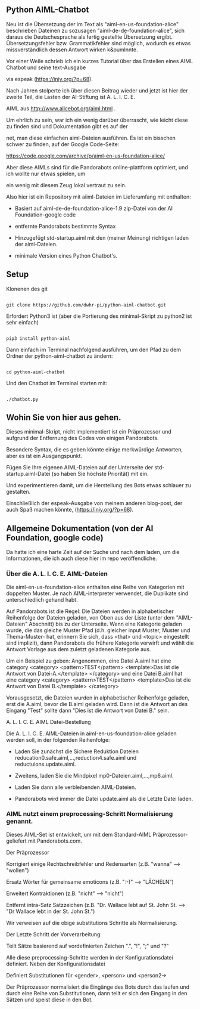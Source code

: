 ## Python AIML-Chatbot

Neu ist die Übersetzung der im Text als "aiml-en-us-foundation-alice" beschrieben Dateinen zu sozusagen "aiml-de-de-foundation-alice", sich daraus die Deutschesprache als fertig gestellte Übersetzung ergibt. 
Übersetzungsfehler bzw. Grammatikfehler sind möglich, wodurch es etwas missverständlich dessen Antwort wirken k&oumlnnte. 

Vor einer Weile schrieb ich ein kurzes Tutorial über das Erstellen eines AIML Chatbot und seine text-Ausgabe

via espeak (https://iniy.org/?p=68).


Nach Jahren stolperte ich über diesen Beitrag wieder und jetzt ist hier der zweite Teil, die Lasten der AI-Stiftung ist A. L. I. C. E.

AIML aus http://www.alicebot.org/aiml.html .


Um ehrlich zu sein, war ich ein wenig darüber überrascht, wie leicht diese zu finden sind und Dokumentation gibt es auf der

net, man diese einfachen aiml-Dateien ausführen. Es ist ein bisschen schwer zu finden, auf der Google Code-Seite:

https://code.google.com/archive/p/aiml-en-us-foundation-alice/


Aber diese AIMLs sind für die Pandorabots online-plattform optimiert, und ich wollte nur etwas spielen, um 

ein wenig mit diesem Zeug lokal vertraut zu sein.


Also hier ist ein Repository mit aiiml-Dateien im Lieferumfang mit enthalten:


- Basiert auf aiml-de-de-foundation-alice-1.9 zip-Datei von der AI Foundation-google code

- entfernte Pandorabots bestimmte Syntax

- Hinzugefügt std-startup.aiml mit den (meiner Meinung) richtigen laden der aiml-Dateien. 

- minimale Version eines Python Chatbot's. 


## Setup


Klonenen des git 


```

git clone https://github.com/dwhr-pi/python-aiml-chatbot.git

```


Erfordert Python3 ist (aber die Portierung des minimal-Skript zu python2 ist sehr einfach)


```

pip3 install python-aiml

```

Dann einfach im Terminal nachfolgend ausführen, um den Pfad zu dem Ordner der python-aiml-chatbot zu ändern:


```

cd python-aiml-chatbot

```


Und den Chatbot im Terminal starten mit:

```

./chatbot.py

```

## Wohin Sie von hier aus gehen.


Dieses minimal-Skript, nicht implementiert ist ein Präprozessor und aufgrund der Entfernung des Codes von einigen Pandorabots. 

Besondere Syntax, die es geben könnte einige merkwürdige Antworten, aber es ist ein Ausgangspunkt.


Fügen Sie Ihre eigenen AIML-Dateien auf der Unterseite der std-startup.aiml-Datei (so haben Sie höchste Priorität) mit ein. 

Und experimentieren damit, um die Herstellung des Bots etwas schlauer zu gestalten. 


Einschließlich der espeak-Ausgabe von meinem anderen blog-post, der auch Spaß machen könnte, (https://iniy.org/?p=68).


## Allgemeine Dokumentation (von der AI Foundation, google code)


Da hatte ich eine harte Zeit auf der Suche und nach dem laden, um die Informationen, die ich auch diese hier im repo veröffendliche. 



### Über die A. L. I. C. E. AIML-Dateien


Die aiml-en-us-foundation-alice enthalten eine Reihe von Kategorien mit doppelten Muster. Je nach AIML-interpreter verwendet, die Duplikate sind unterschiedlich gehand habt. 


Auf Pandorabots ist die Regel: Die Dateien werden in alphabetischer Reihenfolge der Dateien geladen, von Oben aus der Liste (unter dem "AIML-Dateien" Abschnitt) bis zu der Unterseite. Wenn eine Kategorie geladen wurde, die das gleiche Muster Pfad (d.h. gleicher input Muster, Muster und Thema-Muster- hat, erinnern Sie sich, dass &lt;that&gt; und &lt;topic&gt; eingestellt sind implizit), dann Pandorabots die frühere Kategorie verwirft und wählt die Antwort Vorlage aus dem zuletzt geladenen Kategorie aus.


Um ein Beispiel zu geben: Angenommen, eine Datei A.aiml hat eine category &lt;category&gt; &lt;pattern&gt;TEST&lt;/pattern&gt; &lt;template&gt;Das ist die Antwort von Datei-A.&lt;/template&gt; &lt;/category&gt; und eine Datei B.aiml hat eine category &lt;category&gt; &lt;pattern&gt;TEST&lt;/pattern&gt; &lt;template&gt;Das ist die Antwort von Datei B.&lt;/template&gt; &lt;/category&gt;


Vorausgesetzt, die Dateien wurden in alphabetischer Reihenfolge geladen, erst die A.aiml, bevor die B.aiml geladen wird. Dann ist die Antwort an des Eingang "Test" sollte dann "Dies ist die Antwort von Datei B." sein. 

A. L. I. C. E. AIML Datei-Bestellung


Die A. L. I. C. E. AIML-Dateien in aiml-en-us-foundation-alice geladen werden soll, in der folgenden Reihenfolge:


- Laden Sie zunächst die Sichere Reduktion Dateien reducation0.safe.aiml,...,reduction4.safe.aiml und reductuions.update.aiml.

- Zweitens, laden Sie die Mindpixel mp0-Dateien.aiml,...,mp6.aiml.

- Laden Sie dann alle verbleibenden AIML-Dateien.

- Pandorabots wird immer die Datei update.aiml als die Letzte Datei laden.


### AIML nutzt einem preprocessing-Schritt Normalisierung genannt.


Dieses AIML-Set ist entwickelt, um mit dem Standard-AIML Präprozessor-geliefert mit Pandorabots.com.


Der Präprozessor


Korrigiert einige Rechtschreibfehler und Redensarten (z.B. "wanna" --&gt; "wollen")

Ersatz Wörter für gemeinsame emoticons (z.B. ":-)" --&gt; "LÄCHELN")

Erweitert Kontraktionen (z.B. "nicht" --&gt; "nicht")

Entfernt intra-Satz Satzzeichen (z.B. "Dr. Wallace lebt auf St. John St. --&gt; "Dr Wallace lebt in der St. John St.")


Wir verweisen auf die obige substitutions Schritte als Normalisierung.


Der Letzte Schritt der Vorverarbeitung


Teilt Sätze basierend auf vordefinierten Zeichen ".", "!", ";" und "?"


Alle diese preprocessing-Schritte werden in der Konfigurationsdatei definiert. Neben der Konfigurationsdatei


Definiert Substitutionen für &lt;gender&gt;, &lt;person&gt; und &lt;person2-&gt;


Der Präprozessor normalisiert die Eingänge des Bots durch das laufen und durch eine Reihe von Substitutionen, dann teilt er sich den Eingang in den Sätzen und speist diese in den Bot.